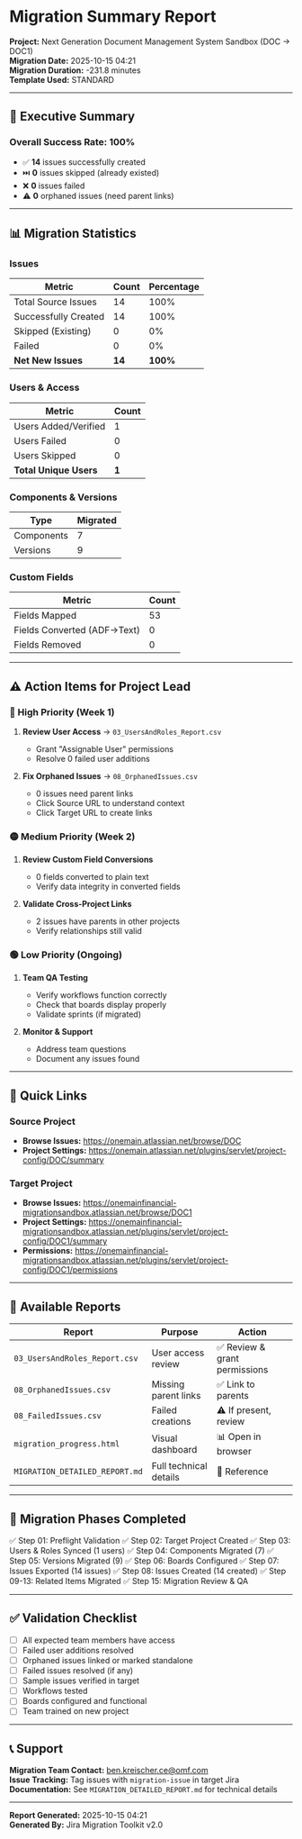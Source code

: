# Migration Summary Report

**Project:** Next Generation Document Management System Sandbox (DOC → DOC1)  
**Migration Date:** 2025-10-15 04:21  
**Migration Duration:** -231.8 minutes  
**Template Used:** STANDARD

---

## 🎯 Executive Summary

### Overall Success Rate: **100%**

- ✅ **14** issues successfully created
- ⏭️ **0** issues skipped (already existed)
- ❌ **0** issues failed
- ⚠️ **0** orphaned issues (need parent links)

---

## 📊 Migration Statistics

### Issues
| Metric | Count | Percentage |
|--------|-------|------------|
| Total Source Issues | 14 | 100% |
| Successfully Created | 14 | 100% |
| Skipped (Existing) | 0 | 0% |
| Failed | 0 | 0% |
| **Net New Issues** | **14** | **100%** |

### Users & Access
| Metric | Count |
|--------|-------|
| Users Added/Verified | 1 |
| Users Failed | 0 |
| Users Skipped | 0 |
| **Total Unique Users** | **1** |

### Components & Versions
| Type | Migrated |
|------|----------|
| Components | 7 |
| Versions | 9 |

### Custom Fields
| Metric | Count |
|--------|-------|
| Fields Mapped | 53 |
| Fields Converted (ADF→Text) | 0 |
| Fields Removed | 0 |

---

## ⚠️ Action Items for Project Lead

### 🔴 High Priority (Week 1)
1. **Review User Access** → `03_UsersAndRoles_Report.csv`
   - Grant "Assignable User" permissions
   - Resolve 0 failed user additions

2. **Fix Orphaned Issues** → `08_OrphanedIssues.csv`
   - 0 issues need parent links
   - Click Source URL to understand context
   - Click Target URL to create links



### 🟡 Medium Priority (Week 2)
1. **Review Custom Field Conversions**
   - 0 fields converted to plain text
   - Verify data integrity in converted fields

2. **Validate Cross-Project Links**
   - 2 issues have parents in other projects
   - Verify relationships still valid

### 🟢 Low Priority (Ongoing)
1. **Team QA Testing**
   - Verify workflows function correctly
   - Check that boards display properly
   - Validate sprints (if migrated)

2. **Monitor & Support**
   - Address team questions
   - Document any issues found

---

## 🔗 Quick Links

### Source Project
- **Browse Issues:** https://onemain.atlassian.net/browse/DOC
- **Project Settings:** https://onemain.atlassian.net/plugins/servlet/project-config/DOC/summary

### Target Project
- **Browse Issues:** https://onemainfinancial-migrationsandbox.atlassian.net/browse/DOC1
- **Project Settings:** https://onemainfinancial-migrationsandbox.atlassian.net/plugins/servlet/project-config/DOC1/summary
- **Permissions:** https://onemainfinancial-migrationsandbox.atlassian.net/plugins/servlet/project-config/DOC1/permissions

---

## 📁 Available Reports

| Report | Purpose | Action |
|--------|---------|--------|
| `03_UsersAndRoles_Report.csv` | User access review | ✅ Review & grant permissions |
| `08_OrphanedIssues.csv` | Missing parent links | ✅ Link to parents |
| `08_FailedIssues.csv` | Failed creations | ⚠️ If present, review |
| `migration_progress.html` | Visual dashboard | 📊 Open in browser |
| `MIGRATION_DETAILED_REPORT.md` | Full technical details | 📖 Reference |

---

## 🎯 Migration Phases Completed

✅ Step 01: Preflight Validation
✅ Step 02: Target Project Created
✅ Step 03: Users & Roles Synced (1 users)
✅ Step 04: Components Migrated (7)
✅ Step 05: Versions Migrated (9)
✅ Step 06: Boards Configured
✅ Step 07: Issues Exported (14 issues)
✅ Step 08: Issues Created (14 created)
✅ Step 09-13: Related Items Migrated
✅ Step 15: Migration Review & QA

---

## ✅ Validation Checklist

- [ ] All expected team members have access
- [ ] Failed user additions resolved
- [ ] Orphaned issues linked or marked standalone
- [ ] Failed issues resolved (if any)
- [ ] Sample issues verified in target
- [ ] Workflows tested
- [ ] Boards configured and functional
- [ ] Team trained on new project

---

## 📞 Support

**Migration Team Contact:** ben.kreischer.ce@omf.com  
**Issue Tracking:** Tag issues with `migration-issue` in target Jira  
**Documentation:** See `MIGRATION_DETAILED_REPORT.md` for technical details

---

**Report Generated:** 2025-10-15 04:21  
**Generated By:** Jira Migration Toolkit v2.0


